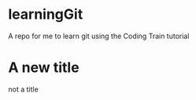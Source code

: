 # learningGit
A repo for me to learn git using the Coding Train tutorial

# A new title
not a title
